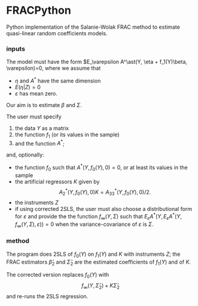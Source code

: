 # FRACPython

Python implementation of the Salanie-Wolak  FRAC method to estimate  quasi-linear random coefficients models.

### inputs
The model must have the form  $E_\varepsilon A^\ast(Y, \eta + f_1(Y)\beta, \varepsilon)=0, where 
we assume that
* $\eta$ and $A^\ast$ have the same dimension
* $E(\eta \vert Z)=0$ 
* $\varepsilon$
has mean zero.

Our aim is to estimate $\beta$ and $\Sigma$.

The user must specify 
1. the data $Y$ as a matrix
2. the function $f_1$ (or its values in the sample)
3. and the function $A^\ast$;

and, optionally:
* the function $f_0$ such that $A^\ast(Y,f_0(Y),0)=0$, or at least its values in the sample
* the artificial regressors $K$ given by
$$
A^\ast_2(Y, f_0(Y),0)  K = A^\ast_{33}(Y, f_0(Y),0)/2.
$$
* the instruments $Z$
* if using corrected 2SLS, the user must also choose a distributional form for $\varepsilon$ and provide the 
the function $f_\infty(Y,\Sigma)$  such that $E_\varepsilon A^\ast(Y, E_\varepsilon A^\ast(Y, f_\infty(Y,\Sigma), \varepsilon))=0$
   when the variance-covariance of  $\varepsilon$ is  $\Sigma$.
  
### method 
The program does 2SLS of $f_0(Y)$ on $f_1(Y)$ and $K$ with instruments $Z$; the FRAC estimators $\hat{\beta}_2$ 
and $\hat{\Sigma}_2$ are the estimated coefficients of $f_1(Y)$ and of $K$. 

The corrected version replaces $f_0(Y)$
with
$$
f_\infty(Y, \hat{\Sigma}_2) +K\hat{\Sigma}_2
$$
and re-runs the 2SLS regression.
